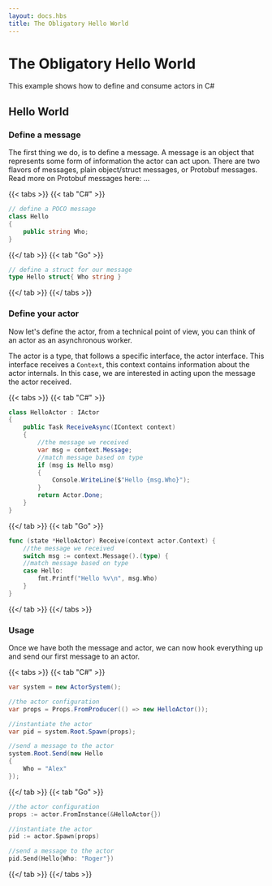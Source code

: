 ```yaml
---
layout: docs.hbs
title: The Obligatory Hello World
---
```

#  The Obligatory Hello World
This example shows how to define and consume actors in C#

## Hello World 

### Define a message

The first thing we do, is to define a message.
A message is an object that represents some form of information the actor can act upon.
There are two flavors of messages, plain object/struct messages, or Protobuf messages.
Read more on Protobuf messages here: ...

{{< tabs >}}
{{< tab "C#" >}}
```csharp
// define a POCO message
class Hello
{
    public string Who;
}
```
{{</ tab >}}
{{< tab "Go" >}}
```go
// define a struct for our message
type Hello struct{ Who string }
```
{{</ tab >}}
{{</ tabs >}}

### Define your actor

Now let's define the actor, from a technical point of view, you can think of an actor as an asynchronous worker.

The actor is a type, that follows a specific interface, the actor interface.
This interface receives a `Context`, this context contains information about the actor internals.
In this case, we are interested in acting upon the message the actor received.

{{< tabs >}}
{{< tab "C#" >}}
```csharp
class HelloActor : IActor
{
    public Task ReceiveAsync(IContext context)
    {
        //the message we received
        var msg = context.Message; 
        //match message based on type
        if (msg is Hello msg)
        {
            Console.WriteLine($"Hello {msg.Who}");
        }
        return Actor.Done;
    }
}
```
{{</ tab >}}
{{< tab "Go" >}}
```go
func (state *HelloActor) Receive(context actor.Context) {
    //the message we received
    switch msg := context.Message().(type) {
    //match message based on type
    case Hello:
        fmt.Printf("Hello %v\n", msg.Who)
    }
}
```
{{</ tab >}}
{{</ tabs >}}

### Usage

Once we have both the message and actor, we can now hook everything up and send our first message to an actor.

{{< tabs >}}
{{< tab "C#" >}}
```csharp
var system = new ActorSystem();

//the actor configuration
var props = Props.FromProducer(() => new HelloActor());

//instantiate the actor
var pid = system.Root.Spawn(props);

//send a message to the actor
system.Root.Send(new Hello
{
    Who = "Alex"
});
```
{{</ tab >}}
{{< tab "Go" >}}
```go
//the actor configuration
props := actor.FromInstance(&HelloActor{})

//instantiate the actor
pid := actor.Spawn(props)

//send a message to the actor
pid.Send(Hello{Who: "Roger"})
```
{{</ tab >}}
{{</ tabs >}}